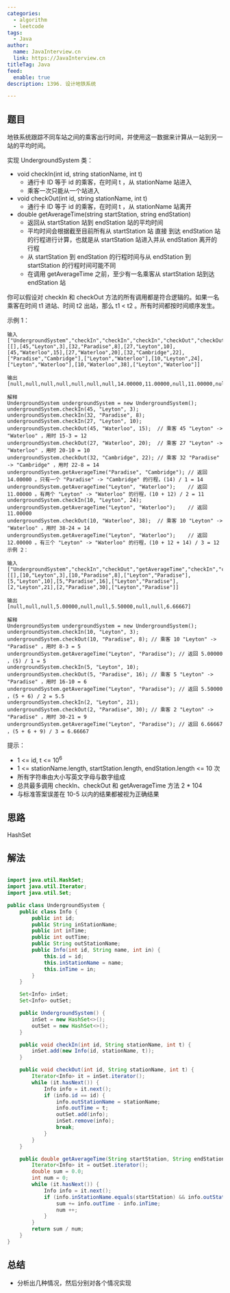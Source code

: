 ```yaml
---
categories:
  - algorithm
  - leetcode
tags:
  - Java
author: 
  name: JavaInterview.cn
  link: https://JavaInterview.cn
titleTag: Java
feed:
  enable: true
description: 1396. 设计地铁系统

---
```


## 题目

地铁系统跟踪不同车站之间的乘客出行时间，并使用这一数据来计算从一站到另一站的平均时间。

实现 UndergroundSystem 类：

* void checkIn(int id, string stationName, int t)
  * 通行卡 ID 等于 id 的乘客，在时间 t ，从 stationName 站进入
  * 乘客一次只能从一个站进入
* void checkOut(int id, string stationName, int t)
  * 通行卡 ID 等于 id 的乘客，在时间 t ，从 stationName 站离开
* double getAverageTime(string startStation, string endStation)
  * 返回从 startStation 站到 endStation 站的平均时间
  * 平均时间会根据截至目前所有从 startStation 站 直接 到达 endStation 站的行程进行计算，也就是从 startStation 站进入并从 endStation 离开的行程
  * 从 startStation 到 endStation 的行程时间与从 endStation 到 startStation 的行程时间可能不同
  * 在调用 getAverageTime 之前，至少有一名乘客从 startStation 站到达 endStation 站

你可以假设对 checkIn 和 checkOut 方法的所有调用都是符合逻辑的。如果一名乘客在时间 t1 进站、时间 t2 出站，那么 t1 < t2 。所有时间都按时间顺序发生。


示例 1：

    输入
    ["UndergroundSystem","checkIn","checkIn","checkIn","checkOut","checkOut","checkOut","getAverageTime","getAverageTime","checkIn","getAverageTime","checkOut","getAverageTime"]
    [[],[45,"Leyton",3],[32,"Paradise",8],[27,"Leyton",10],[45,"Waterloo",15],[27,"Waterloo",20],[32,"Cambridge",22],["Paradise","Cambridge"],["Leyton","Waterloo"],[10,"Leyton",24],["Leyton","Waterloo"],[10,"Waterloo",38],["Leyton","Waterloo"]]
    
    输出
    [null,null,null,null,null,null,null,14.00000,11.00000,null,11.00000,null,12.00000]
    
    解释
    UndergroundSystem undergroundSystem = new UndergroundSystem();
    undergroundSystem.checkIn(45, "Leyton", 3);
    undergroundSystem.checkIn(32, "Paradise", 8);
    undergroundSystem.checkIn(27, "Leyton", 10);
    undergroundSystem.checkOut(45, "Waterloo", 15);  // 乘客 45 "Leyton" -> "Waterloo" ，用时 15-3 = 12
    undergroundSystem.checkOut(27, "Waterloo", 20);  // 乘客 27 "Leyton" -> "Waterloo" ，用时 20-10 = 10
    undergroundSystem.checkOut(32, "Cambridge", 22); // 乘客 32 "Paradise" -> "Cambridge" ，用时 22-8 = 14
    undergroundSystem.getAverageTime("Paradise", "Cambridge"); // 返回 14.00000 。只有一个 "Paradise" -> "Cambridge" 的行程，(14) / 1 = 14
    undergroundSystem.getAverageTime("Leyton", "Waterloo");    // 返回 11.00000 。有两个 "Leyton" -> "Waterloo" 的行程，(10 + 12) / 2 = 11
    undergroundSystem.checkIn(10, "Leyton", 24);
    undergroundSystem.getAverageTime("Leyton", "Waterloo");    // 返回 11.00000
    undergroundSystem.checkOut(10, "Waterloo", 38);  // 乘客 10 "Leyton" -> "Waterloo" ，用时 38-24 = 14
    undergroundSystem.getAverageTime("Leyton", "Waterloo");    // 返回 12.00000 。有三个 "Leyton" -> "Waterloo" 的行程，(10 + 12 + 14) / 3 = 12
    示例 2：
    
    输入
    ["UndergroundSystem","checkIn","checkOut","getAverageTime","checkIn","checkOut","getAverageTime","checkIn","checkOut","getAverageTime"]
    [[],[10,"Leyton",3],[10,"Paradise",8],["Leyton","Paradise"],[5,"Leyton",10],[5,"Paradise",16],["Leyton","Paradise"],[2,"Leyton",21],[2,"Paradise",30],["Leyton","Paradise"]]
    
    输出
    [null,null,null,5.00000,null,null,5.50000,null,null,6.66667]
    
    解释
    UndergroundSystem undergroundSystem = new UndergroundSystem();
    undergroundSystem.checkIn(10, "Leyton", 3);
    undergroundSystem.checkOut(10, "Paradise", 8); // 乘客 10 "Leyton" -> "Paradise" ，用时 8-3 = 5
    undergroundSystem.getAverageTime("Leyton", "Paradise"); // 返回 5.00000 ，(5) / 1 = 5
    undergroundSystem.checkIn(5, "Leyton", 10);
    undergroundSystem.checkOut(5, "Paradise", 16); // 乘客 5 "Leyton" -> "Paradise" ，用时 16-10 = 6
    undergroundSystem.getAverageTime("Leyton", "Paradise"); // 返回 5.50000 ，(5 + 6) / 2 = 5.5
    undergroundSystem.checkIn(2, "Leyton", 21);
    undergroundSystem.checkOut(2, "Paradise", 30); // 乘客 2 "Leyton" -> "Paradise" ，用时 30-21 = 9
    undergroundSystem.getAverageTime("Leyton", "Paradise"); // 返回 6.66667 ，(5 + 6 + 9) / 3 = 6.66667


提示：

* 1 <= id, t <= 10<sup>6</sup>
* 1 <= stationName.length, startStation.length, endStation.length <= 10 次
* 所有字符串由大小写英文字母与数字组成
* 总共最多调用 checkIn、checkOut 和 getAverageTime 方法 2 * 104
* 与标准答案误差在 10-5 以内的结果都被视为正确结果

## 思路
HashSet


## 解法
```java

import java.util.HashSet;
import java.util.Iterator;
import java.util.Set;

public class UndergroundSystem {
    public class Info {
        public int id;
        public String inStationName;
        public int inTime;
        public int outTime;
        public String outStationName;
        public Info(int id, String name, int in) {
            this.id = id;
            this.inStationName = name;
            this.inTime = in;
        }
    }

    Set<Info> inSet;
    Set<Info> outSet;

    public UndergroundSystem() {
        inSet = new HashSet<>();
        outSet = new HashSet<>();
    }

    public void checkIn(int id, String stationName, int t) {
        inSet.add(new Info(id, stationName, t));
    }

    public void checkOut(int id, String stationName, int t) {
        Iterator<Info> it = inSet.iterator();
        while (it.hasNext()) {
            Info info = it.next();
            if (info.id == id) {
                info.outStationName = stationName;
                info.outTime = t;
                outSet.add(info);
                inSet.remove(info);
                break;
            }
        }
    }

    public double getAverageTime(String startStation, String endStation) {
        Iterator<Info> it = outSet.iterator();
        double sum = 0.0;
        int num = 0;
        while (it.hasNext()) {
            Info info = it.next();
            if (info.inStationName.equals(startStation) && info.outStationName.equals(endStation)) {
                sum += info.outTime - info.inTime;
                num ++;
            }
        }
        return sum / num;
    }
}
```

## 总结

- 分析出几种情况，然后分别对各个情况实现 
